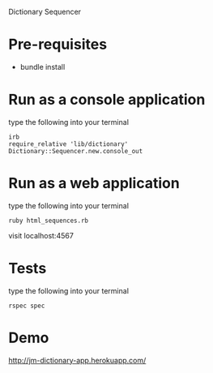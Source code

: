 Dictionary Sequencer

Pre-requisites
==============
- bundle install


Run as a console application
==============
type the following into your terminal
```
irb
require_relative 'lib/dictionary'
Dictionary::Sequencer.new.console_out
```

 Run as a web application
==============
type the following into your terminal
```
ruby html_sequences.rb
```

visit localhost:4567

Tests
==============
type the following into your terminal
```
rspec spec
```

Demo
==============
http://jm-dictionary-app.herokuapp.com/
